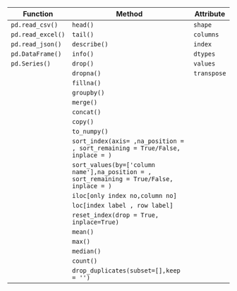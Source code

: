 | Function          | Method          | Attribute       |
|-------------------|-----------------|-----------------|
| `pd.read_csv()`   | `head()`        | `shape`         |
| `pd.read_excel()` | `tail()`        | `columns`       |
| `pd.read_json()`  | `describe()`    | `index`         |
| `pd.DataFrame()`  | `info()`        | `dtypes`        |
| `pd.Series()`     | `drop()`        | `values`        |
|                   | `dropna()`      | `transpose`     |
|                   | `fillna()`      |                 |
|                   | `groupby()`     |                 |
|                   | `merge()`       |                 |
|                   | `concat()`      |                 |
|                   | `copy()`        |                 | 
|                   | `to_numpy()`     |  |
|| `sort_index(axis= ,na_position = , sort_remaining = True/False, inplace = )`     ||
|| `sort_values(by=['column name'],na_position = , sort_remaining = True/False, inplace = )`||
||`iloc[only index no,column no]`||
||`loc[index label , row label]`|| 
||`reset_index(drop = True, inplace=True)`|| 
||`mean()`|| 
||`max()`|| 
||`median()`||
||`count()`|| 
||`drop_duplicates(subset=[],keep = '')`||
